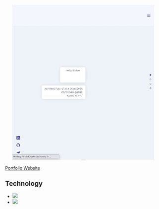 <p align="center">
    <img src="imgs/demo.gif" height="500">
</p>

[Portfolio Website](https://klam2k20.github.io/Little-Lemon/)

## Technology

- <img src="https://img.shields.io/badge/React-20232A?style=for-the-badge&logo=react&logoColor=61DAFB">
- <img src="https://img.shields.io/badge/Scss-CC6699?style=for-the-badge&logo=sass&logoColor=white">
